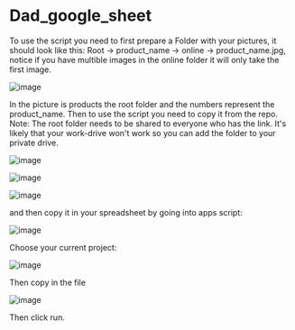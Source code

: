 # Dad_google_sheet

To use the script you need to first prepare a Folder with your pictures, it should look like this: Root -> product_name -> online -> product_name.jpg, notice if you have multible images in the online folder it will only take the first image.

![image](https://github.com/user-attachments/assets/01f29b71-e9a8-4a8f-a378-1dc62d77b26c) 

In the picture is products the root folder and the numbers represent the product_name. Then to use the script you need to copy it from the repo. Note: The root folder needs to be shared to everyone who has the link. It's likely that your work-drive won't work so you can add the folder to your private drive.

![image](https://github.com/user-attachments/assets/728d5c12-5185-4649-ab65-1c67a765feb0)

![image](https://github.com/user-attachments/assets/181e2cd5-4f2e-46fa-9712-c930dd6bd1df)


![image](https://github.com/user-attachments/assets/32cfe17e-25fe-4b20-9353-da3424e3f795) 


and then copy it in your spreadsheet by going into apps script: 
 
![image](https://github.com/user-attachments/assets/19a458bf-3249-4620-8543-b8d8482cd22d) 


Choose your current project:

![image](https://github.com/user-attachments/assets/ffd3eec0-3da3-4834-b534-cb854447aeb2)
 
Then copy in the file 
 
![image](https://github.com/user-attachments/assets/1a6b0743-42c1-4f8c-b978-08a1e4e44e89) 
 
Then click run.
 



